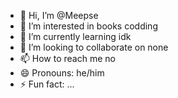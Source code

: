 - 👋 Hi, I’m @Meepse
- 👀 I’m interested in books codding
- 🌱 I’m currently learning idk
- 💞️ I’m looking to collaborate on none
- 📫 How to reach me no
- 😄 Pronouns: he/him
- ⚡ Fun fact: ...

<!---
Meepse/Meepse is a ✨ special ✨ repository because its `README.md` (this file) appears on your GitHub profile.
You can click the Preview link to take a look at your changes.
--->
